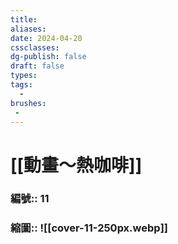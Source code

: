 ```yaml
---
title: 
aliases: 
date: 2024-04-20
cssclasses: 
dg-publish: false
draft: false
types: 
tags: 
  - 
brushes: 
 - 
---
```

# [[動畫～熱咖啡]]

### 編號:: 11
### 縮圖:: ![[cover-11-250px.webp]]


